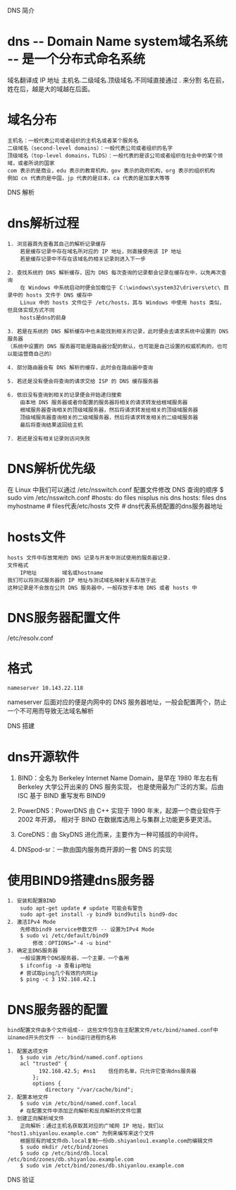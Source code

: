 DNS 简介
# dns -- Domain Name system域名系统 -- 是一个分布式命名系统
域名翻译成 IP 地址
主机名.二级域名.顶级域名.不同域直接通过 . 来分割
名在前，姓在后，越是大的域越在后面。
 
# 域名分布
	主机名：一般代表公司或者组织的主机名或者某个服务名
	二级域名（second-level domains）：一般代表公司或者组织的名字
	顶级域名（top-level domains，TLDS）：一般代表的是该公司或者组织在社会中的某个领域，或者所说的国家
	com 表示的是商业，edu 表示的教育机构，gov 表示的政府机构，org 表示的组织机构
	例如 cn 代表的是中国，jp 代表的是日本，ca 代表的是加拿大等等

 
DNS 解析
# dns解析过程
	1. 浏览器首先查看其自己的解析记录缓存
		若是缓存记录中存在域名所对应的 IP 地址，则直接使用该 IP 地址
		若是缓存记录中不存在该域名的相关记录则进入下一步
		
	2. 查找系统的 DNS 解析缓存，因为 DNS 每次查询的记录都会记录在缓存在中，以免再次查询
		在 Windows 中系统启动时便会加载位于 C:\windows\system32\drivers\etc\ 目录中的 hosts 文件于 DNS 缓存中
		Linux 中的 hosts 文件位于 /etc/hosts，其与 Windows 中使用 hosts 类似，但具体实现方式不同
		hosts是dns的前身
		
	3. 若是在系统的 DNS 解析缓存中也未能找到相关的记录，此时便会去请求系统中设置的 DNS 服务器
	（系统中设置的 DNS 服务器可能是路由器分配的默认，也可能是自己设置的权威机构的，也可以能运营商自己的）
	
	4. 部分路由器会有 DNS 解析的缓存，此时会在路由器中查询
	
	5. 若还是没有便会将查询的请求交给 ISP 的 DNS 缓存服务器
	
	6. 依旧没有查询到相关的记录便会开始递归搜索
		由本地 DNS 服务器或者你配置的服务器将相关的请求转发给根域服务器
		根域服务器查询相关的顶级域服务器，然后将请求转发给相关的顶级域服务器
		顶级域服务器查询相关的二级域服务器，然后将请求转发相关的二级域服务器
		最后将查询结果返回给主机
	
	7. 若还是没有相关记录则访问失败

# DNS解析优先级
在 Linux 中我们可以通过 /etc/nsswitch.conf 配置文件修改 DNS 查询的顺序
	$ sudo vim /etc/nsswitch.conf 
		#hosts:		do files nisplus nis dns
		hosts:		files dns myhostname
		# files代表/etc/hosts 文件
		# dns代表系统配置的dns服务器地址
# hosts文件
	hosts 文件中存放常用的 DNS 记录与开发中测试使用的服务器记录.
	文件格式
		IP地址		域名或hostname
	我们可以将测试服务器的 IP 地址与测试域名映射关系存放于此
	这种记录是不会放在公共 DNS 服务器中，一般存放于本地 DNS 或者 hosts 中
	
# DNS服务器配置文件
/etc/resolv.conf
# 格式
	nameserver 10.143.22.118
nameserver 后面对应的便是内网中的 DNS 服务器地址，一般会配置两个，防止一个不可用而导致无法域名解析



DNS 搭建
# dns开源软件
1. BIND：全名为 Berkeley Internet Name Domain，是早在 1980 年左右有 Berkeley 大学公开出来的 DNS 服务实现，
也是使用最为广泛的方案。后由 ISC 基于 BIND 重写发布 BIND9

2. PowerDNS：PowerDNS 由 C++ 实现于 1990 年末，起源一个商业软件于 2002 年开源，
相对于 BIND 在数据库选用上与集群上功能更多更灵活。

3. CoreDNS：由 SkyDNS 进化而来，主要作为一种可插拔的中间件。

4. DNSpod-sr：一款由国内服务商开源的一套 DNS 的实现

# 使用BIND9搭建dns服务器
	1. 安装和配置BIND
		sudo apt-get update # update 可能会有警告
		sudo apt-get install -y bind9 bind9utils bind9-doc
	2. 激活IPv4 Mode
		先修改bind9 service参数文件 -- 设置为IPv4 Mode
		$ sudo vi /etc/default/bind9
			修改：OPTIONS="-4 -u bind"
	3. 确定主DNS服务器
		一般设置两个DNS服务器，一个主要，一个备用
		$ ifconfig -a 查看ip地址
		# 尝试取ping几个有效的内网ip
		$ ping -c 3 192.168.42.1
# DNS服务器的配置
	bind配置文件由多个文件组成-- 这些文件包含在主配置文件/etc/bind/named.conf中
	以named开头的文件 -- bind运行进程的名称
	
	1. 配置选项文件
		$ sudo vim /etc/bind/named.conf.options
		acl "trusted" {
              192.168.42.5; #ns1    信任的名单，只允许它查询dns服务器
			};
			options {
				directory "/var/cache/bind";
	2. 配置本地文件
		$ sudo vim /etc/bind/named.conf.local
		# 在配置文件中添加正向解析和反向解析的文件位置
	3. 创建正向解析域文件
		正向解析：通过主机名获取其对应的广域网 IP 地址，我们以 "host1.shiyanlou.example.com" 为例来编写来这个文件
		根据现有的域文件db.local复制一份db.shiyanlou1.example.com的编辑文件
		$ sudo mkdir /etc/bind/zones
		$ sudo cp /etc/bind/db.local /etc/bind/zones/db.shiyanlou.example.com
		$ sudo vim /etct/bind/zones/db.shiyanlou.example.com
		
		

DNS 验证




